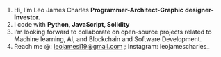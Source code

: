 1. Hi, I’m Leo James Charles **Programmer-Architect-Graphic designer-Investor.** 
2. I code with **Python, JavaScript, Solidity**
3. I’m looking forward to collaborate on open-source projects related to Machine learning, AI, and Blockchain and Software Development.
4. Reach me @: leojamesi19@gmail.com ; Instagram: leojamescharles_
